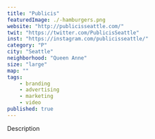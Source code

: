```yaml
---
title: "Publicis"
featuredImage: ./-hamburgers.png
website: "http://publicisseattle.com/"
twit: "https://twitter.com/PublicisSeattle"
inst: "https://instagram.com/publicisseattle/"
category: "P"
city: "Seattle"
neighborhood: "Queen Anne"
size: "large"
map: ""
tags:
    - branding
    - advertising
    - marketing
    - video
published: true
---
```


Description
